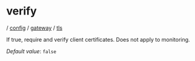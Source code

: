 # verify

/ [config](/ref/config/index.md) / [gateway](/ref/config/config/gateway/index.md) / [tls](/ref/config/config/gateway/tls/index.md) 

If true, require and verify client certificates. Does not apply to monitoring.

*Default value*: `false`
